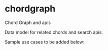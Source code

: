 chordgraph
==========

Chord Graph and apis

Data model for related chords and search apis.

Sample use cases to be added below:
